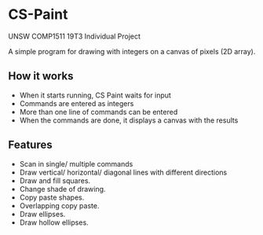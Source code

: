 # CS-Paint
UNSW COMP1511 19T3 Individual Project

A simple program for drawing with integers on a canvas of pixels (2D array).

## How it works
- When it starts running, CS Paint waits for input
- Commands are entered as integers
- More than one line of commands can be entered
- When the commands are done, it displays a canvas with the results

## Features
- Scan in single/ multiple commands
- Draw vertical/ horizontal/ diagonal lines with different directions
- Draw and fill squares.
- Change shade of drawing.
- Copy paste shapes.
- Overlapping copy paste.
- Draw ellipses.
- Draw hollow ellipses.
